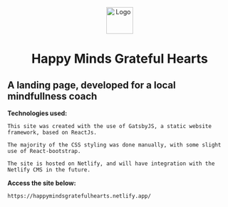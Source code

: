<p align="center">
  <a href="https://www.facebook.com/happymindsgratefulhearts/">
    <img alt="Logo" src="https://www.facebook.com/photo/?fbid=668645521963561&set=a.453225213505594" width="60" />
  </a>
</p>
<h1 align="center">
  Happy Minds Grateful Hearts
</h1>

## A landing page, developed for a local mindfullness coach

**Technologies used:**

    This site was created with the use of GatsbyJS, a static website framework, based on ReactJs.

    The majority of the CSS styling was done manually, with some slight use of React-bootstrap.

    The site is hosted on Netlify, and will have integration with the Netlify CMS in the future.

**Access the site below:**

    https://happymindsgratefulhearts.netlify.app/
